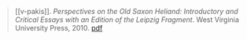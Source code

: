 > [[v-pakis]]. *Perspectives on the Old Saxon Heliand: Introductory and Critical Essays with an Edition of the Leipzig Fragment*. West Virginia University Press, 2010. [pdf](a/v-pakis2010ed.pdf)